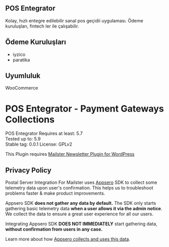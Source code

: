 ## POS Entegrator

Kolay, hızlı entegre edilebilir sanal pos geçidii uygulaması. Ödeme kuruluşları, fintech ler ile çalışabilir.

## Ödeme Kuruluşları
 - iyzico
 - paratika

## Uyumluluk
WooCommerce


# POS Entegrator - Payment Gateways Collections

POS Entegrator
Requires at least: 5.7  
Tested up to: 5.9  
Stable tag: 0.0.1
License: GPLv2

This Plugin requires [Mailster Newsletter Plugin for WordPress](https://mailster.co/?utm_campaign=wporg&utm_source=postal+integration+for+mailster&utm_medium=readme)

## Privacy Policy

Postal Server Integration For Mailster uses [Appsero](https://appsero.com) SDK to collect some telemetry data upon user's confirmation. This helps us to troubleshoot problems faster & make product improvements.

Appsero SDK **does not gather any data by default.** The SDK only starts gathering basic telemetry data **when a user allows it via the admin notice**. We collect the data to ensure a great user experience for all our users.

Integrating Appsero SDK **DOES NOT IMMEDIATELY** start gathering data, **without confirmation from users in any case.**

Learn more about how [Appsero collects and uses this data](https://appsero.com/privacy-policy/).